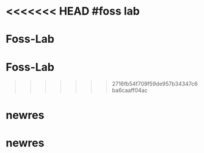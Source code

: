 <<<<<<< HEAD
#foss lab
=======
# Foss-Lab
# Foss-Lab
>>>>>>> 2716fb54f709f59de957b34347c6ba6caaff04ac
# newres
# newres
